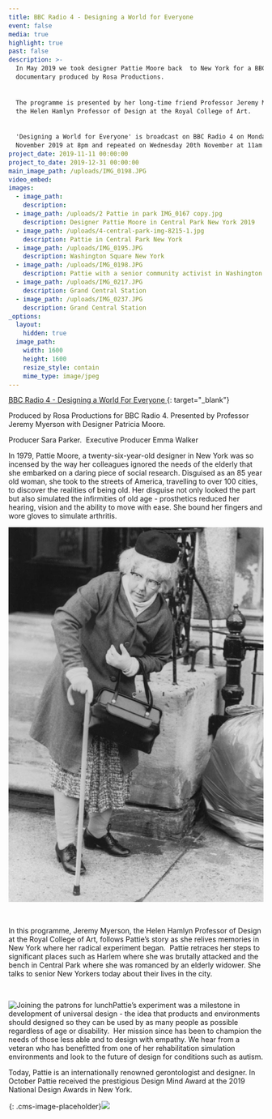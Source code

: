 ```yaml
---
title: BBC Radio 4 - Designing a World for Everyone
event: false
media: true
highlight: true
past: false
description: >-
  In May 2019 we took designer Pattie Moore back  to New York for a BBC Radio 4
  documentary produced by Rosa Productions.


  The programme is presented by her long-time friend Professor Jeremy Myerson,
  the Helen Hamlyn Professor of Design at the Royal College of Art.


  'Designing a World for Everyone' is broadcast on BBC Radio 4 on Monday 18th
  November 2019 at 8pm and repeated on Wednesday 20th November at 11am
project_date: 2019-11-11 00:00:00
project_to_date: 2019-12-31 00:00:00
main_image_path: /uploads/IMG_0198.JPG
video_embed:
images:
  - image_path:
    description:
  - image_path: /uploads/2 Pattie in park IMG_0167 copy.jpg
    description: Designer Pattie Moore in Central Park New York 2019
  - image_path: /uploads/4-central-park-img-8215-1.jpg
    description: Pattie in Central Park New York
  - image_path: /uploads/IMG_0195.JPG
    description: Washington Square New York
  - image_path: /uploads/IMG_0198.JPG
    description: Pattie with a senior community activist in Washington Square
  - image_path: /uploads/IMG_0217.JPG
    description: Grand Central Station
  - image_path: /uploads/IMG_0237.JPG
    description: Grand Central Station
_options:
  layout:
    hidden: true
  image_path:
    width: 1600
    height: 1600
    resize_style: contain
    mime_type: image/jpeg
---
```


[BBC Radio 4 - Designing a World For Everyone&nbsp;](https://www.bbc.co.uk/programmes/m000bcnf){: target="_blank"}

Produced by Rosa Productions for BBC Radio 4. Presented by Professor Jeremy Myerson with Designer Patricia Moore.

Producer Sara Parker.&nbsp; Executive Producer Emma Walker

In 1979, Pattie Moore, a twenty-six-year-old designer in New York was so incensed by the way her colleagues ignored the needs of the elderly that she embarked on a daring piece of social research. Disguised as an 85 year old woman, she took to the streets of America, travelling to over 100 cities, to discover the realities of being old. Her disguise not only looked the part but also simulated the infirmities of old age - prosthetics reduced her hearing, vision and the ability to move with ease. She bound her fingers and wore gloves to simulate arthritis.&nbsp;

![Pattie disguised as an 85 year old woman](/uploads/moore-elder-photo.jpg "Designer Pattie Moore experimenting as living life as a senior")

&nbsp;

In this programme, Jeremy Myerson, the Helen Hamlyn Professor of Design at the Royal College of Art, follows Pattie’s story as she relives memories in New York where her radical experiment began. &nbsp;Pattie retraces her steps to significant places such as Harlem where she was brutally attacked and the bench in Central Park where she was romanced by an elderly widower. She talks to senior New Yorkers today about their lives in the city.

&nbsp;

![Joining the patrons for lunch](/uploads/img-0271.jpg "With the Harlem seniors at the Carter Burden/Leonard Covello Senior Program in New York")Pattie’s experiment was a milestone in development of universal design - the idea that products and environments should designed so they can be used by as many people as possible regardless of age or disability.&nbsp; Her mission since has been to champion the needs of those less able and to design with empathy. We hear from a veteran who has benefitted from one of her rehabilitation simulation environments and look to the future of design for conditions such as autism.

Today, Pattie is an internationally renowned gerontologist and designer. In October Pattie received the prestigious Design Mind Award at the 2019 National Design Awards in New York.

![](data:image/png;base64,iVBORw0KGgoAAAANSUhEUgAAAAEAAAABCAYAAAAfFcSJAAAADUlEQVQYV2P4////fwAJ+wP9BUNFygAAAABJRU5ErkJggg==){: .cms-image-placeholder}![](/uploads/5-ch-sign-1-img-0145.jpg)